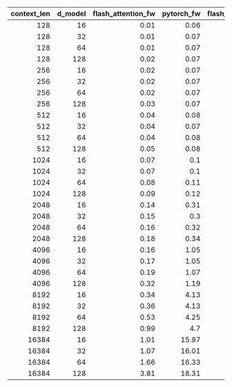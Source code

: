 |   context_len |   d_model |   flash_attention_fw |   pytorch_fw |   flash_attention_bw |   pytorch_bw |   flash_attention_total |   pytorch_total |   FWD |   BWD |   TOTAL |
|--------------:|----------:|---------------------:|-------------:|---------------------:|-------------:|------------------------:|----------------:|------:|------:|--------:|
|           128 |        16 |                 0.01 |         0.06 |                 0.03 |         0.13 |                    0.04 |            0.45 |  4.37 |  4.17 |   10.66 |
|           128 |        32 |                 0.01 |         0.07 |                 0.03 |         0.09 |                    0.04 |            0.46 |  4.92 |  2.9  |   11.3  |
|           128 |        64 |                 0.01 |         0.07 |                 0.03 |         0.1  |                    0.04 |            0.43 |  4.64 |  2.94 |    9.68 |
|           128 |       128 |                 0.02 |         0.07 |                 0.04 |         0.09 |                    0.05 |            0.49 |  4.4  |  2.39 |    9.58 |
|           256 |        16 |                 0.02 |         0.07 |                 0.04 |         0.13 |                    0.06 |            0.38 |  3.14 |  3.12 |    6.36 |
|           256 |        32 |                 0.02 |         0.07 |                 0.04 |         0.11 |                    0.06 |            0.47 |  3    |  2.51 |    7.62 |
|           256 |        64 |                 0.02 |         0.07 |                 0.05 |         0.11 |                    0.07 |            0.52 |  3.13 |  2.33 |    7.81 |
|           256 |       128 |                 0.03 |         0.07 |                 0.06 |         0.11 |                    0.08 |            0.42 |  2.72 |  1.95 |    5.16 |
|           512 |        16 |                 0.04 |         0.08 |                 0.07 |         0.13 |                    0.1  |            0.21 |  2    |  1.98 |    2.08 |
|           512 |        32 |                 0.04 |         0.07 |                 0.07 |         0.15 |                    0.1  |            0.21 |  1.85 |  2.3  |    2.08 |
|           512 |        64 |                 0.04 |         0.08 |                 0.07 |         0.13 |                    0.11 |            0.55 |  1.93 |  1.77 |    4.83 |
|           512 |       128 |                 0.05 |         0.08 |                 0.1  |         0.13 |                    0.14 |            0.52 |  1.76 |  1.38 |    3.69 |
|          1024 |        16 |                 0.07 |         0.1  |                 0.11 |         0.23 |                    0.18 |            0.49 |  1.39 |  2.12 |    2.69 |
|          1024 |        32 |                 0.07 |         0.1  |                 0.11 |         0.24 |                    0.18 |            0.33 |  1.4  |  2.09 |    1.82 |
|          1024 |        64 |                 0.08 |         0.11 |                 0.13 |         0.25 |                    0.21 |            0.37 |  1.41 |  1.93 |    1.79 |
|          1024 |       128 |                 0.09 |         0.12 |                 0.18 |         0.25 |                    0.27 |            0.65 |  1.29 |  1.39 |    2.41 |
|          2048 |        16 |                 0.14 |         0.31 |                 0.23 |         0.66 |                    0.37 |            0.96 |  2.13 |  2.86 |    2.59 |
|          2048 |        32 |                 0.15 |         0.3  |                 0.23 |         0.64 |                    0.38 |            0.94 |  2.05 |  2.75 |    2.48 |
|          2048 |        64 |                 0.16 |         0.32 |                 0.28 |         0.66 |                    0.43 |            0.98 |  2.05 |  2.38 |    2.27 |
|          2048 |       128 |                 0.18 |         0.34 |                 0.47 |         0.71 |                    0.64 |            1.04 |  1.86 |  1.52 |    1.62 |
|          4096 |        16 |                 0.16 |         1.05 |                 0.32 |         2.3  |                    0.48 |            3.36 |  6.53 |  7.16 |    7.01 |
|          4096 |        32 |                 0.17 |         1.05 |                 0.47 |         2.29 |                    0.64 |            3.34 |  6.24 |  4.82 |    5.24 |
|          4096 |        64 |                 0.19 |         1.07 |                 0.62 |         2.31 |                    0.81 |            3.38 |  5.58 |  3.73 |    4.19 |
|          4096 |       128 |                 0.32 |         1.19 |                 1.19 |         2.6  |                    1.51 |            3.79 |  3.73 |  2.18 |    2.5  |
|          8192 |        16 |                 0.34 |         4.13 |                 0.8  |         8.83 |                    1.13 |           12.99 | 12.29 | 11.06 |   11.5  |
|          8192 |        32 |                 0.36 |         4.13 |                 1.28 |         8.89 |                    1.64 |           13.03 | 11.63 |  6.93 |    7.94 |
|          8192 |        64 |                 0.53 |         4.25 |                 1.69 |         9.14 |                    2.22 |           13.4  |  8.02 |  5.4  |    6.04 |
|          8192 |       128 |                 0.99 |         4.7  |                 4.45 |        10.02 |                    5.44 |           14.74 |  4.77 |  2.25 |    2.71 |
|         16384 |        16 |                 1.01 |        15.97 |                 2.77 |        35.27 |                    3.77 |           51.09 | 15.87 | 12.76 |   13.56 |
|         16384 |        32 |                 1.07 |        16.01 |                 4.63 |        35.28 |                    5.69 |           51.32 | 14.95 |  7.63 |    9.02 |
|         16384 |        64 |                 1.66 |        16.33 |                 6    |        35.63 |                    7.67 |           56.12 |  9.81 |  5.93 |    7.32 |
|         16384 |       128 |                 3.81 |        18.31 |                18.08 |        40.39 |                   22.11 |           59.41 |  4.81 |  2.23 |    2.69 |